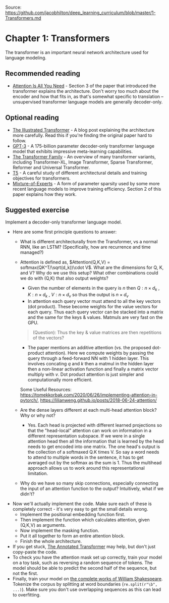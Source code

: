 Source: https://github.com/jacobhilton/deep_learning_curriculum/blob/master/1-Transformers.md

# Chapter 1: Transformers

The transformer is an important neural network architecture used for language modeling.

## Recommended reading

- [Attention Is All You Need](https://arxiv.org/abs/1706.03762) - Section 3 of the paper that introduced the transformer explains the architecture. Don't worry too much about the encoder and how that fits in, as that's somewhat specific to translation – unsupervised transformer language models are generally decoder-only.

## Optional reading

- [The Illustrated Transformer](https://jalammar.github.io/illustrated-transformer/) - A blog post explaining the architecture more carefully. Read this if you're finding the original paper hard to follow.
- [GPT-3](https://arxiv.org/abs/2005.14165) - A 175-billion parameter decoder-only transformer language model that exhibits impressive meta-learning capabilities.
- [The Transformer Family](https://lilianweng.github.io/posts/2020-04-07-the-transformer-family/) - An overview of many transformer variants, including Transformer-XL, Image Transformer, Sparse Transformer, Reformer and Universal Transformer.
- [T5](https://arxiv.org/abs/1910.10683) - A careful study of different architectural details and training objectives for transformers.
- [Mixture-of-Experts](https://arxiv.org/abs/1701.06538) - A form of parameter sparsity used by some more recent language models to improve training efficiency. Section 2 of this paper explains how they work.

## Suggested exercise

Implement a decoder-only transformer language model.

- Here are some first principle questions to answer:
    - What is different architecturally from the Transformer, vs a normal RNN, like an LSTM? (Specifically, how are recurrence and time managed?)
    - Attention is defined as, $Attention(Q,K,V) = softmax(QK^T/\sqrt(d_k))\cdot V$. What are the dimensions for Q, K, and V? Why do we use this setup? What other combinations could we do with (Q,K) that also output weights?
    
        - Given the number of elements in the query is $n$ then $Q: n \times d_k$ , $K: n\times d_k$ , $V: n\times d_v$ so thus the output is $n \times d_v$
        - In attention each query vector must attend to all the key vectors (dot product). These become weights for the value vectors for each query. Thus each query vector can be stacked into a matrix and the same for the keys & values. Matmuls are very fast on the GPU.

        > (Question): Thus the key & value matrices are then repetitions of the vectors?

        - The paper mentions an additive attention (vs. the proposed dot-product attention). Here we compute weights by passing the query through a feed-forward NN with 1 hidden layer. This involves concating $q$ and $k$ then a matmul in the hidden layer then a non-linear activation function and finally a matrix vector multiply with $v$. Dot product attention is just simpler and computationally more efficient.


        Some Useful Resources: https://tomekkorbak.com/2020/06/26/implementing-attention-in-pytorch/, https://lilianweng.github.io/posts/2018-06-24-attention/




    - Are the dense layers different at each multi-head attention block? Why or why not?

        -  Yes. Each head is projected with different learned projections so that the "head-local" attention can work on information in a different representation subspace. If we were in a single attention head then all the information that is learned by the head needs to get encoded into one matrix. The one head's output is the collection of a softmaxed Q.K times V. So say a word needs to attend to multiple words in the sentence, it has to get averaged out by the softmax as the sum is 1.
        Thus the multihead approach allows us to work around this representational limitation.
        
    - Why do we have so many skip connections, especially connecting the input of an attention function to the output? Intuitively, what if we didn't? 
- Now we'll actually implement the code. Make sure each of these is completely correct - it's very easy to get the small details wrong.
    - Implement the positional embedding function first. 
    - Then implement the function which calculates attention, given (Q,K,V) as arguments. 
    - Now implement the masking function. 
    - Put it all together to form an entire attention block. 
    - Finish the whole architecture.
- If you get stuck, [The Annotated Transformer](http://nlp.seas.harvard.edu/2018/04/03/attention.html) may help, but don't just copy-paste the code.
- To check you have the attention mask set up correctly, train your model on a toy task, such as reversing a random sequence of tokens. The model should be able to predict the second half of the sequence, but not the first.
- Finally, train your model on [the complete works of William Shakespeare](https://www.gutenberg.org/files/100/100-0.txt). Tokenize the corpus by splitting at word boundaries (`re.split(r"\b", ...)`). Make sure you don't use overlapping sequences as this can lead to overfitting.